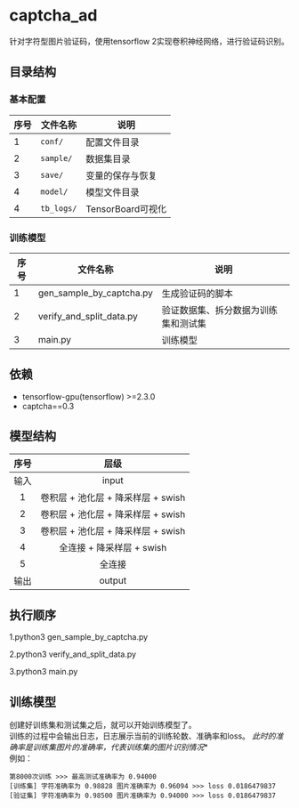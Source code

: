 # captcha_ad
针对字符型图片验证码，使用tensorflow 2实现卷积神经网络，进行验证码识别。



##  目录结构
### 基本配置
| 序号 | 文件名称 | 说明 |
| ------ | ------ | ------ |
| 1 | `conf/` | 配置文件目录 |
| 2 | `sample/` | 数据集目录 |
| 3 | `save/` | 变量的保存与恢复 |
| 4 | `model/` | 模型文件目录 |
| 4 | `tb_logs/` | TensorBoard可视化 |

### 训练模型
| 序号 | 文件名称 | 说明 |
| ------ | ------ | ------ |
| 1 | gen_sample_by_captcha.py | 生成验证码的脚本 |
| 2 | verify_and_split_data.py | 验证数据集、拆分数据为训练集和测试集 |
| 3 | main.py | 训练模型 |

##  依赖

- tensorflow-gpu(tensorflow) >=2.3.0
- captcha==0.3

## 模型结构

| 序号 | 层级 |
| :------: | :------: |
| 输入 | input |
| 1 | 卷积层 + 池化层 + 降采样层 + swish  |
| 2 | 卷积层 + 池化层 + 降采样层 + swish  |
| 3 | 卷积层 + 池化层 + 降采样层 + swish  |
| 4 | 全连接 + 降采样层 + swish   |
| 5 | 全连接   |
| 输出 | output  |

## 执行顺序

1.python3 gen_sample_by_captcha.py

2.python3 verify_and_split_data.py

3.python3 main.py

## 训练模型
创建好训练集和测试集之后，就可以开始训练模型了。  
训练的过程中会输出日志，日志展示当前的训练轮数、准确率和loss。
*此时的准确率是训练集图片的准确率，代表训练集的图片识别情况**  
例如：
```
第8000次训练 >>> 最高测试准确率为 0.94000
[训练集] 字符准确率为 0.98828 图片准确率为 0.96094 >>> loss 0.0186479837
[验证集] 字符准确率为 0.98500 图片准确率为 0.94000 >>> loss 0.0186479837
```